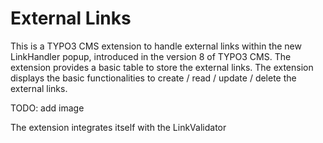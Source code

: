 External Links
==============

This is a TYPO3 CMS extension to handle external links within the new
LinkHandler popup, introduced in the version 8 of TYPO3 CMS. The extension
provides a basic table to store the external links. The extension displays the
basic functionalities to create / read / update / delete the external links.

TODO: add image

The extension integrates itself with the LinkValidator

 
